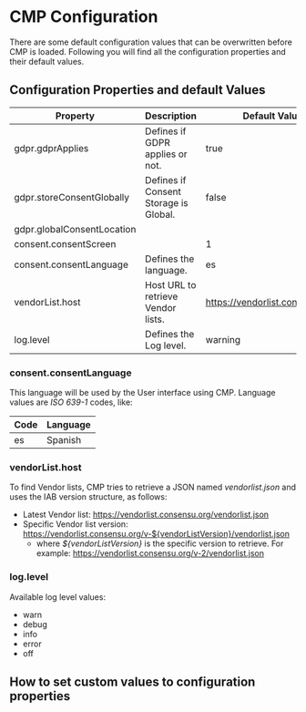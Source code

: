 # CMP Configuration

There are some default configuration values that can be overwritten before CMP is loaded. Following you will find all the configuration properties and their default values.

## Configuration Properties and default Values

|Property|Description|Default Value|
|---|---|---|
|gdpr.gdprApplies|Defines if GDPR applies or not.|true|
|gdpr.storeConsentGlobally|Defines if Consent Storage is Global.|false|
|gdpr.globalConsentLocation|||
|consent.consentScreen||1|
|consent.consentLanguage|Defines the language.|es|
|vendorList.host|Host URL to retrieve Vendor lists.|https://vendorlist.consensu.org|
|log.level|Defines the Log level.|warning|


### consent.consentLanguage
This language will be used by the User interface using CMP. Language values are _ISO 639-1_ codes, like:

|Code|Language|
|---|---|
|es|Spanish|


### vendorList.host
To find Vendor lists, CMP tries to retrieve a JSON named _vendorlist.json_ and uses the IAB version structure, as follows:
* Latest Vendor list: https://vendorlist.consensu.org/vendorlist.json
* Specific Vendor list version: https://vendorlist.consensu.org/v-${vendorListVersion}/vendorlist.json
    * where _${vendorListVersion}_ is the specific version to retrieve. For example: https://vendorlist.consensu.org/v-2/vendorlist.json

### log.level
Available log level values:
* warn
* debug
* info
* error
* off

## How to set custom values to configuration properties
